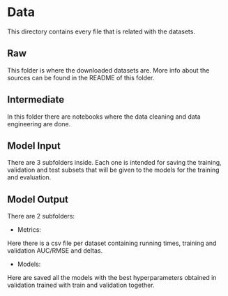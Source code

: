 # Data
This directory contains every file that is  related with the datasets.

## Raw 
This folder is where the downloaded datasets are. More info about the sources can be found in the README of this folder.

## Intermediate
In this folder there are notebooks where the data cleaning and data engineering are done.

## Model Input
There are 3 subfolders inside. Each one is intended for saving the training, validation and test subsets that will be given to the models for the training and evaluation.

## Model Output
There are 2 subfolders:
- Metrics:
  
Here there is a csv file per dataset containing running times, training and validation AUC/RMSE and deltas.
- Models:
  
Here are saved all the models with the best hyperparameters obtained in validation trained with train and validation together.

